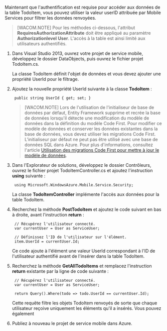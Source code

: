 

Maintenant que l'authentification est requise pour accéder aux données de la table TodoItem, vous pouvez utiliser la valeur userID attribuée par Mobile Services pour filtrer les données renvoyées.

> [WACOM.NOTE] Pour les méthodes ci-dessous, l'attribut **RequiresAuthorizationAttribute** doit être appliqué au paramètre **Authorizationlevel** **User**. L'accès à la table est ainsi limité aux utilisateurs authentifiés.

1.  Dans Visual Studio 2013, ouvrez votre projet de service mobile, développez le dossier DataObjects, puis ouvrez le fichier projet TodoItem.cs.

    La classe TodoItem définit l'objet de données et vous devez ajouter une propriété UserId pour le filtrage.

2.  Ajoutez la nouvelle propriété UserId suivante à la classe **TodoItem** :

         public string UserId { get; set; }

    > [WACOM.NOTE] Lors de l'utilisation de l'initialiseur de base de données par défaut, Entity Framework supprime et recrée la base de données lorsqu'il détecte une modification du modèle de données dans la définition du modèle Code First. Pour modifier ce modèle de données et conserver les données existantes dans la base de données, vous devez utiliser les migrations Code First. L'initialiseur par défaut ne peut pas être utilisé avec une base de données SQL dans Azure. Pour plus d'informations, consultez l'article [Utilisation des migrations Code First pour mettre à jour le modèle de données](/en-us/documentation/articles/mobile-services-dotnet-backend-use-code-first-migrations).

3.  Dans l'Explorateur de solutions, développez le dossier Contrôleurs, ouvrez le fichier projet TodoItemController.cs et ajoutez l'instruction **using** suivante :

         using Microsoft.WindowsAzure.Mobile.Service.Security;

    La classe **TodoItemController** implémente l'accès aux données pour la table TodoItem.

4.  Recherchez la méthode **PostTodoItem** et ajoutez le code suivant en bas à droite, avant l'instruction **return** :

         // Récupérez l'utilisateur connecté.
         var currentUser = User as ServiceUser;

         // Définissez l'ID de l'utilisateur sur l'élément.
         item.UserId = currentUser.Id;

    Ce code ajoute à l'élément une valeur UserId correspondant à l'ID de l'utilisateur authentifié avant de l'insérer dans la table TodoItem.

5.  Recherchez la méthode **GetAllTodoItems** et remplacez l'instruction **return** existante par la ligne de code suivante :

         // Récupérez l'utilisateur connecté.
         var currentUser = User as ServiceUser;

         return Query().Where(todo => todo.UserId == currentUser.Id);

	Cette requête filtre les objets TodoItem renvoyés de sorte que chaque utilisateur reçoive uniquement les éléments qu'il a insérés. Vous pouvez également 

6.  Publiez à nouveau le projet de service mobile dans Azure.


